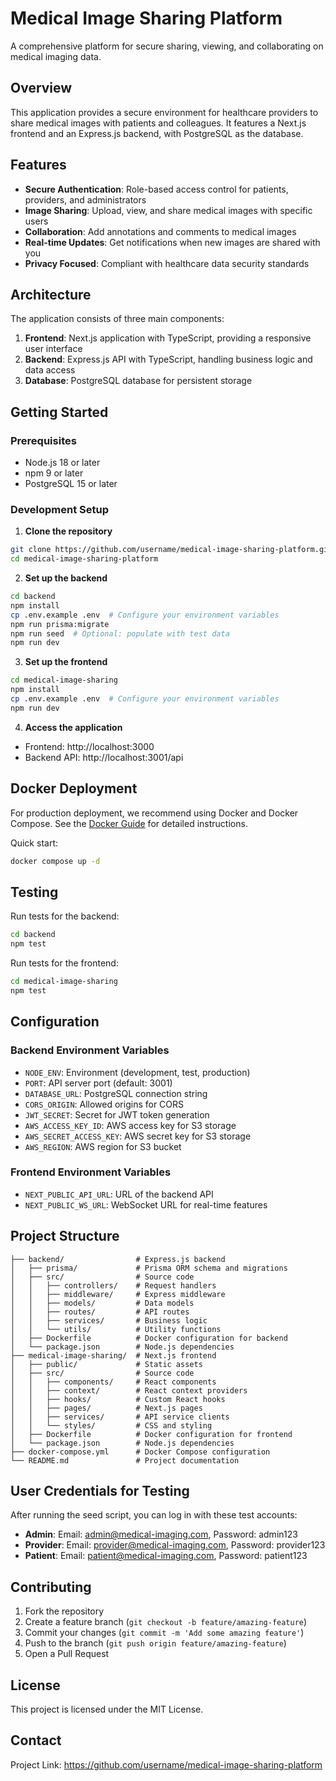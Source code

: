 # Medical Image Sharing Platform

A comprehensive platform for secure sharing, viewing, and collaborating on medical imaging data.

## Overview

This application provides a secure environment for healthcare providers to share medical images with patients and colleagues. It features a Next.js frontend and an Express.js backend, with PostgreSQL as the database.

## Features

- **Secure Authentication**: Role-based access control for patients, providers, and administrators
- **Image Sharing**: Upload, view, and share medical images with specific users
- **Collaboration**: Add annotations and comments to medical images
- **Real-time Updates**: Get notifications when new images are shared with you
- **Privacy Focused**: Compliant with healthcare data security standards

## Architecture

The application consists of three main components:

1. **Frontend**: Next.js application with TypeScript, providing a responsive user interface
2. **Backend**: Express.js API with TypeScript, handling business logic and data access
3. **Database**: PostgreSQL database for persistent storage

## Getting Started

### Prerequisites

- Node.js 18 or later
- npm 9 or later
- PostgreSQL 15 or later

### Development Setup

1. **Clone the repository**

```bash
git clone https://github.com/username/medical-image-sharing-platform.git
cd medical-image-sharing-platform
```

2. **Set up the backend**

```bash
cd backend
npm install
cp .env.example .env  # Configure your environment variables
npm run prisma:migrate
npm run seed  # Optional: populate with test data
npm run dev
```

3. **Set up the frontend**

```bash
cd medical-image-sharing
npm install
cp .env.example .env  # Configure your environment variables
npm run dev
```

4. **Access the application**

- Frontend: http://localhost:3000
- Backend API: http://localhost:3001/api

## Docker Deployment

For production deployment, we recommend using Docker and Docker Compose. See the [Docker Guide](DOCKER-GUIDE.md) for detailed instructions.

Quick start:

```bash
docker compose up -d
```

## Testing

Run tests for the backend:

```bash
cd backend
npm test
```

Run tests for the frontend:

```bash
cd medical-image-sharing
npm test
```

## Configuration

### Backend Environment Variables

- `NODE_ENV`: Environment (development, test, production)
- `PORT`: API server port (default: 3001)
- `DATABASE_URL`: PostgreSQL connection string
- `CORS_ORIGIN`: Allowed origins for CORS
- `JWT_SECRET`: Secret for JWT token generation
- `AWS_ACCESS_KEY_ID`: AWS access key for S3 storage
- `AWS_SECRET_ACCESS_KEY`: AWS secret key for S3 storage
- `AWS_REGION`: AWS region for S3 bucket

### Frontend Environment Variables

- `NEXT_PUBLIC_API_URL`: URL of the backend API
- `NEXT_PUBLIC_WS_URL`: WebSocket URL for real-time features

## Project Structure

```
├── backend/                # Express.js backend
│   ├── prisma/             # Prisma ORM schema and migrations
│   ├── src/                # Source code
│   │   ├── controllers/    # Request handlers
│   │   ├── middleware/     # Express middleware
│   │   ├── models/         # Data models
│   │   ├── routes/         # API routes
│   │   ├── services/       # Business logic
│   │   └── utils/          # Utility functions
│   ├── Dockerfile          # Docker configuration for backend
│   └── package.json        # Node.js dependencies
├── medical-image-sharing/  # Next.js frontend
│   ├── public/             # Static assets
│   ├── src/                # Source code
│   │   ├── components/     # React components
│   │   ├── context/        # React context providers
│   │   ├── hooks/          # Custom React hooks
│   │   ├── pages/          # Next.js pages
│   │   ├── services/       # API service clients
│   │   └── styles/         # CSS and styling
│   ├── Dockerfile          # Docker configuration for frontend
│   └── package.json        # Node.js dependencies
├── docker-compose.yml      # Docker Compose configuration
└── README.md               # Project documentation
```

## User Credentials for Testing

After running the seed script, you can log in with these test accounts:

- **Admin**: Email: admin@medical-imaging.com, Password: admin123
- **Provider**: Email: provider@medical-imaging.com, Password: provider123
- **Patient**: Email: patient@medical-imaging.com, Password: patient123

## Contributing

1. Fork the repository
2. Create a feature branch (`git checkout -b feature/amazing-feature`)
3. Commit your changes (`git commit -m 'Add some amazing feature'`)
4. Push to the branch (`git push origin feature/amazing-feature`)
5. Open a Pull Request

## License

This project is licensed under the MIT License.

## Contact

Project Link: https://github.com/username/medical-image-sharing-platform 